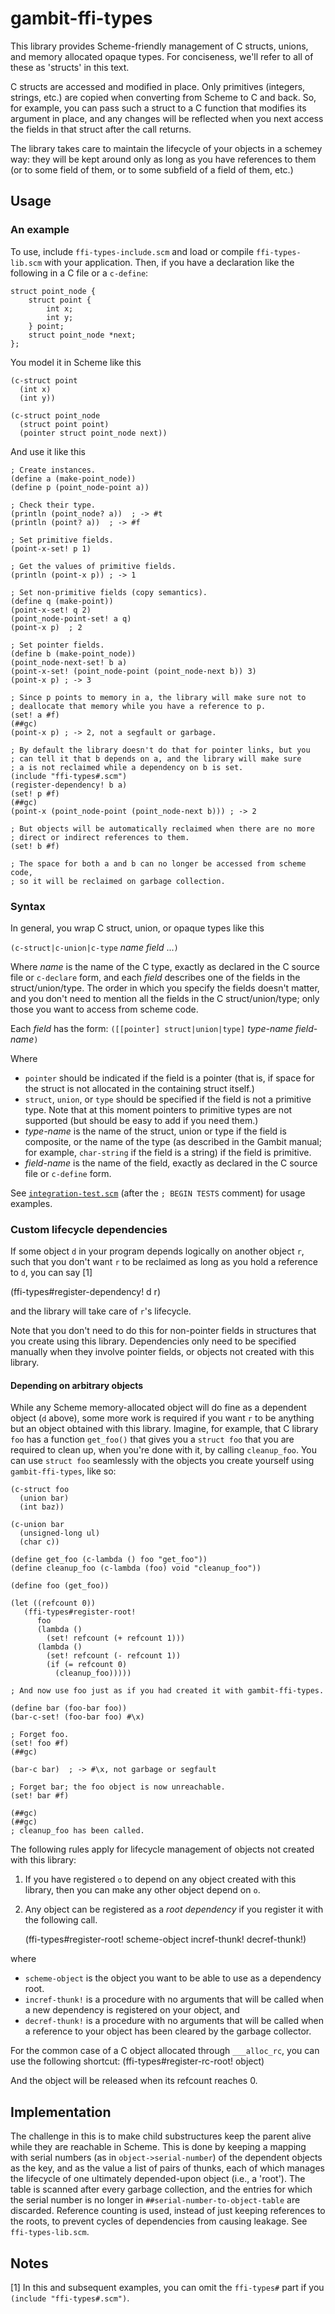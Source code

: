 gambit-ffi-types
================

This library provides Scheme-friendly management of C structs, unions, and memory allocated opaque types.  For conciseness, we'll refer to all of these as 'structs' in this text.

C structs are accessed and modified in place.  Only primitives (integers, strings, etc.) are copied when converting from Scheme to C and back.  So, for example, you can pass such a struct to a C function that modifies its argument in place, and any changes will be reflected when you next access the fields in that struct after the call returns.

The library takes care to maintain the lifecycle of your objects in a schemey way: they will be kept around only as long as you have references to them (or to some field of them, or to some subfield of a field of them, etc.)

## Usage

### An example

To use, include `ffi-types-include.scm` and load or compile `ffi-types-lib.scm` with your application.  Then, if you have a declaration like the following in a C file or a `c-define`:

    struct point_node {
        struct point {
            int x;
            int y;
        } point;
        struct point_node *next;
    };

You model it in Scheme like this

    (c-struct point
      (int x)
      (int y))

    (c-struct point_node
      (struct point point)
      (pointer struct point_node next))

And use it like this

    ; Create instances.
    (define a (make-point_node))
    (define p (point_node-point a))

    ; Check their type.
    (println (point_node? a))  ; -> #t
    (println (point? a))  ; -> #f

    ; Set primitive fields.
    (point-x-set! p 1)

    ; Get the values of primitive fields.
    (println (point-x p)) ; -> 1

    ; Set non-primitive fields (copy semantics).
    (define q (make-point))
    (point-x-set! q 2)
    (point_node-point-set! a q)
    (point-x p)  ; 2

    ; Set pointer fields.
    (define b (make-point_node))
    (point_node-next-set! b a)
    (point-x-set! (point_node-point (point_node-next b)) 3)
    (point-x p) ; -> 3

    ; Since p points to memory in a, the library will make sure not to
    ; deallocate that memory while you have a reference to p.
    (set! a #f)
    (##gc)
    (point-x p) ; -> 2, not a segfault or garbage.

    ; By default the library doesn't do that for pointer links, but you
    ; can tell it that b depends on a, and the library will make sure
    ; a is not reclaimed while a dependency on b is set.
    (include "ffi-types#.scm")
    (register-dependency! b a)
    (set! p #f)
    (##gc)
    (point-x (point_node-point (point_node-next b))) ; -> 2

    ; But objects will be automatically reclaimed when there are no more
    ; direct or indirect references to them.
    (set! b #f)

    ; The space for both a and b can no longer be accessed from scheme code,
    ; so it will be reclaimed on garbage collection.

### Syntax

In general, you wrap C struct, union, or opaque types like this

   `(c-struct|c-union|c-type` _name_ _field_ ...`)`

Where _name_ is the name of the C type, exactly as declared in the C source file or `c-declare` form, and each _field_ describes one of the fields in the struct/union/type.  The order in which you specify the fields doesn't matter, and you don't need to mention all the fields in the C struct/union/type; only those you want to access from scheme code.

Each _field_ has the form:
   `([[pointer] struct|union|type]` _type-name_ _field-name_`)`

Where
- `pointer` should be indicated if the field is a pointer (that is, if space for the struct is not allocated in the containing struct itself.)
- `struct`, `union`, or `type` should be specified if the field is not a primitive type.  Note that at this moment pointers to primitive types are not supported (but should be easy to add if you need them.)
- _type-name_ is the name of the struct, union or type if the field is composite, or the name of the type (as described in the Gambit manual; for example, `char-string` if the field is a string) if the field is primitive.
- _field-name_ is the name of the field, exactly as declared in the C source file or `c-define` form.

See [`integration-test.scm`](https://github.com/euccastro/gambit-ffi-types/blob/master/integration-test.scm) (after the `; BEGIN TESTS` comment) for usage examples.

### Custom lifecycle dependencies

If some object `d` in your program depends logically on another object `r`, such that you don't want `r` to be reclaimed as long as you hold a reference to `d`, you can say [1]

   (ffi-types#register-dependency! d r)

and the library will take care of `r`'s lifecycle.

Note that you don't need to do this for non-pointer fields in structures that you create using this library.  Dependencies only need to be specified manually when they involve pointer fields, or objects not created with this library.

#### Depending on arbitrary objects

While any Scheme memory-allocated object will do fine as a dependent object (`d` above), some more work is required if you want `r` to be anything but an object obtained with this library.  Imagine, for example, that C library `foo` has a function `get_foo()` that gives you a `struct foo` that you are required to clean up, when you're done with it, by calling `cleanup_foo`.  You can use `struct foo` seamlessly with the objects you create yourself using `gambit-ffi-types`, like so:

    (c-struct foo
      (union bar)
      (int baz))

    (c-union bar
      (unsigned-long ul)
      (char c))

    (define get_foo (c-lambda () foo "get_foo"))
    (define cleanup_foo (c-lambda (foo) void "cleanup_foo"))

    (define foo (get_foo))

    (let ((refcount 0))
       (ffi-types#register-root!
          foo
          (lambda ()
            (set! refcount (+ refcount 1)))
          (lambda ()
            (set! refcount (- refcount 1))
            (if (= refcount 0)
              (cleanup_foo)))))

    ; And now use foo just as if you had created it with gambit-ffi-types.
    
    (define bar (foo-bar foo))
    (bar-c-set! (foo-bar foo) #\x)
    
    ; Forget foo.
    (set! foo #f)
    (##gc)

    (bar-c bar)  ; -> #\x, not garbage or segfault

    ; Forget bar; the foo object is now unreachable.
    (set! bar #f)

    (##gc)
    (##gc)
    ; cleanup_foo has been called.

The following rules apply for lifecycle management of objects not created with this library:

1. If you have registered `o` to depend on any object created with this library, then you can make any other object depend on `o`.

2. Any object can be registered as a _root dependency_ if you register it with the following call.

    (ffi-types#register-root! scheme-object incref-thunk! decref-thunk!)

where
- `scheme-object` is the object you want to be able to use as a dependency root.
- `incref-thunk!` is a procedure with no arguments that will be called when a new dependency is registered on your object, and
- `decref-thunk!` is a procedure with no arguments that will be called when a reference to your object has been cleared by the garbage collector.

For the common case of a C object allocated through `___alloc_rc`, you can use the following shortcut:
    (ffi-types#register-rc-root! object)

And the object will be released when its refcount reaches 0.

## Implementation

The challenge in this is to make child substructures keep the parent alive while they are reachable in Scheme.  This is done by keeping a mapping with serial numbers (as in `object->serial-number`) of the dependent objects as the key, and as the value a list of pairs of thunks, each of which manages the lifecycle of one ultimately depended-upon object (i.e., a 'root').  The table is scanned after every garbage collection, and the entries for which the serial number is no longer in `##serial-number-to-object-table` are discarded.  Reference counting is used, instead of just keeping references to the roots, to prevent cycles of dependencies from causing leakage.  See `ffi-types-lib.scm`.


## Notes

[1] In this and subsequent examples, you can omit the `ffi-types#` part if you `(include "ffi-types#.scm")`.

